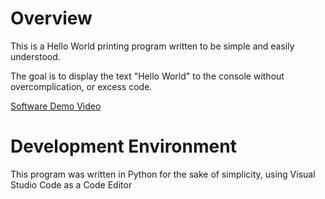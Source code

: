 # Overview

This is a Hello World printing program written to be simple and easily understood.

The goal is to display the text "Hello World" to the console without overcomplication, or excess code.

[Software Demo Video](http://youtube.link.goes.here)

# Development Environment

This program was written in Python for the sake of simplicity, using Visual Studio Code as a Code Editor